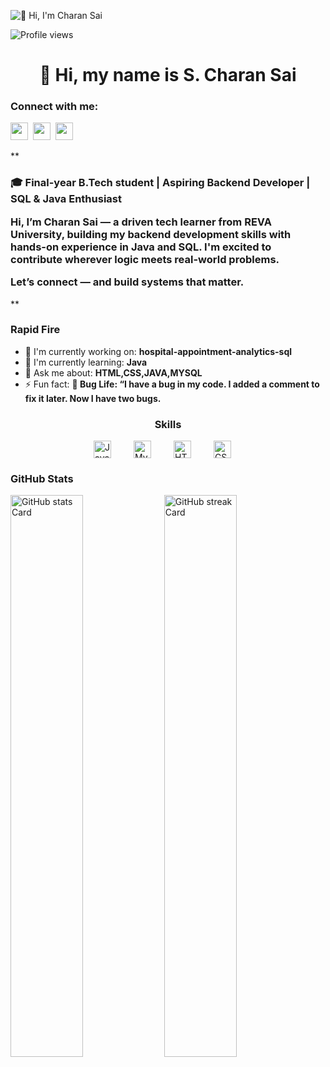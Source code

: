![👋 Hi, I'm Charan Sai](https://raw.githubusercontent.com/TechWithCharan/TechWithCharan/main/banner.png)


![Profile views](https://komarev.com/ghpvc/?username=TechWithCharan&label=Profile%20views&color=0e75b6&style=flat)

<div id="toc">
  <ul align="center" style="list-style: none">
    <summary>
      <h1>
        👋 Hi, my name is S. Charan Sai
      </h1>
    </summary>
  </ul>
</div>

**<h3 align="left">Connect with me:</h3>** 
<a href="mailto:charansaicherry2004@gmail.com" target="_blank"><img src="https://img.shields.io/badge/Gmail-D14836?style=for-the-badge&logo=gmail&logoColor=white" height="28" style="margin-right: 4px"></a> <a href="https://www.linkedin.com/in/s-charan-sai-16613b245/" target="_blank"><img src="https://img.shields.io/badge/LinkedIn-0077B5?style=for-the-badge&logo=linkedin&logoColor=white" height="28" style="margin-right: 4px"></a> <a href="https://github.com/TechWithCharan" target="_blank"><img src="https://img.shields.io/badge/GitHub-100000?style=for-the-badge&logo=github&logoColor=white" height="28" style="margin-right: 4px"></a></p>

 **<h3 align="left">🎓 Final-year B.Tech student | Aspiring Backend Developer | SQL & Java Enthusiast

Hi, I’m Charan Sai — a driven tech learner from REVA University, building my backend development skills with hands-on experience in Java and SQL.
I'm excited to contribute wherever logic meets real-world problems.

Let’s connect — and build systems that matter.</h3>**

**<h3 align="left">Rapid Fire</h3>**

- 💼 I'm currently working on: **hospital-appointment-analytics-sql**
- 🌱 I'm currently learning: **Java**
- 💬 Ask me about: **HTML,CSS,JAVA,MYSQL**
- ⚡ Fun fact: **🐛 Bug Life: “I have a bug in my code. I added a comment to fix it later. Now I have two bugs.**

 **<h3 align="center">Skills</h3>**

<div style="display: flex; flex-wrap: wrap; gap: 18px; justify-content: center;"><img src="https://cdn.jsdelivr.net/gh/devicons/devicon@latest/icons/java/java-original-wordmark.svg" height="28" alt="Java" style="margin-right: 18px"align="center"> <img src="https://cdn.jsdelivr.net/gh/devicons/devicon@latest/icons/mysql/mysql-original-wordmark.svg" height="28" alt="MySQL" style="margin-right: 18px"align="center"> <img src="https://cdn.jsdelivr.net/gh/devicons/devicon@latest/icons/html5/html5-original-wordmark.svg" height="28" alt="HTML5" style="margin-right: 18px"align="center"> <img src="https://cdn.jsdelivr.net/gh/devicons/devicon@latest/icons/css3/css3-original-wordmark.svg" height="28" alt="CSS3" style="margin-right: 18px"align="center"></div>

 **<h3 align="left">GitHub Stats</h3>**

<p align="left">
  <img width="48%" src="https://github-readme-stats.vercel.app/api?username=TechWithCharan&theme=default&cache_seconds=1800&border_radius=4&hide_title=false&hide_rank=false&show_icons=true&include_all_commits=true&line_height=25" alt="GitHub stats Card" />
  <img width="48%" src="https://streak-stats.demolab.com/?user=TechWithCharan&theme=default&hide_border=false&border_radius=4.5&date_format=M+j%5B%2C+Y%5D&mode=daily&disable_animations=false&hide_total_contributions=false&hide_current_streak=false&hide_longest_streak=false&exclude_days=&locale=en&card_height=200" alt="GitHub streak Card" />
</p>
